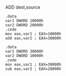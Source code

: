 ADD dest,source

```
.data
var1 DWORD 10000h
var2 DWORD 20000h
.code
mov eax,var1 ; EAX=10000h
add eax,var2 ; EAX=30000h
```


```
.data
var1 DWORD 30000h
var2 DWORD 10000h
.code
mov eax,var1 ; EAX=30000h
sub eax,var2 ; EAX=20000h
```

